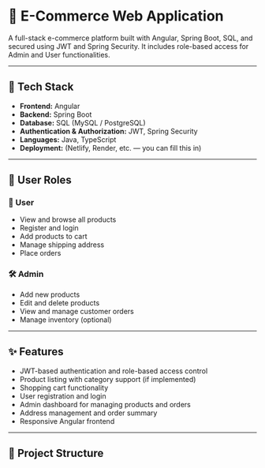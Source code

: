 # 🛒 E-Commerce Web Application

A full-stack e-commerce platform built with Angular, Spring Boot, SQL, and secured using JWT and Spring Security. It includes role-based access for Admin and User functionalities.

---

## 🚀 Tech Stack

- **Frontend:** Angular
- **Backend:** Spring Boot
- **Database:** SQL (MySQL / PostgreSQL)
- **Authentication & Authorization:** JWT, Spring Security
- **Languages:** Java, TypeScript
- **Deployment:** (Netlify, Render, etc. — you can fill this in)

---

## 👥 User Roles

### 👤 User
- View and browse all products
- Register and login
- Add products to cart
- Manage shipping address
- Place orders

### 🛠️ Admin
- Add new products
- Edit and delete products
- View and manage customer orders
- Manage inventory (optional)

---

## ✨ Features

- JWT-based authentication and role-based access control
- Product listing with category support (if implemented)
- Shopping cart functionality
- User registration and login
- Admin dashboard for managing products and orders
- Address management and order summary
- Responsive Angular frontend

---

## 📁 Project Structure

